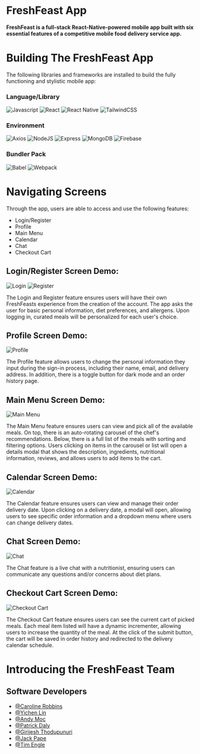 # FreshFeast App
**FreshFeast is a full-stack React-Native-powered mobile app built with six essential features of a competitive mobile food delivery service app.**

# Building The FreshFeast App
The following libraries and frameworks are installed to build the fully functioning and stylistic mobile app:

### Language/Library
![Javascript](https://camo.githubusercontent.com/aeddc848275a1ffce386dc81c04541654ca07b2c43bbb8ad251085c962672aea/68747470733a2f2f696d672e736869656c64732e696f2f62616467652f6a6176617363726970742d2532333332333333302e7376673f7374796c653d666f722d7468652d6261646765266c6f676f3d6a617661736372697074266c6f676f436f6c6f723d253233463744463145)
![React](https://camo.githubusercontent.com/ab4c3c731a174a63df861f7b118d6c8a6c52040a021a552628db877bd518fe84/68747470733a2f2f696d672e736869656c64732e696f2f62616467652f72656163742d2532333230323332612e7376673f7374796c653d666f722d7468652d6261646765266c6f676f3d7265616374266c6f676f436f6c6f723d253233363144414642)
![React Native](https://img.shields.io/badge/react_native-%2320232a.svg?style=for-the-badge&logo=react&logoColor=%2361DAFB)
![TailwindCSS](https://img.shields.io/badge/tailwindcss-%2338B2AC.svg?style=for-the-badge&logo=tailwind-css&logoColor=white)

### Environment
![Axios](https://camo.githubusercontent.com/4ec639c45b6c784bb739c844d003cab04876229a58250f80ea637f5ac9623236/68747470733a2f2f696d672e736869656c64732e696f2f62616467652f2d4178696f732d3637316464663f6c6f676f3d6178696f73266c6f676f436f6c6f723d626c61636b267374796c653d666f722d7468652d6261646765)
![NodeJS](https://img.shields.io/badge/node.js-6DA55F?style=for-the-badge&logo=node.js&logoColor=white)
![Express](https://camo.githubusercontent.com/8286a45a106e1a3c07489f83a38159981d888518a740b59c807ffc1b7b1e2f7b/68747470733a2f2f696d672e736869656c64732e696f2f62616467652f657870726573732e6a732d2532333430346435392e7376673f7374796c653d666f722d7468652d6261646765266c6f676f3d65787072657373266c6f676f436f6c6f723d253233363144414642)
![MongoDB](https://img.shields.io/badge/MongoDB-%234ea94b.svg?style=for-the-badge&logo=mongodb&logoColor=white)
![Firebase](https://img.shields.io/badge/firebase-%23039BE5.svg?style=for-the-badge&logo=firebase)


### Bundler Pack
![Babel](https://camo.githubusercontent.com/a8b1da67e08c2cb950a978c27d56b7a966427a4f911fe142843b8cc2aa6a1db5/68747470733a2f2f696d672e736869656c64732e696f2f62616467652f426162656c2d4639444333653f7374796c653d666f722d7468652d6261646765266c6f676f3d626162656c266c6f676f436f6c6f723d626c61636b)
![Webpack](https://camo.githubusercontent.com/cfb221c05f485331b66bcf123878fc7de981faffc16fe430ff53bb1ad4f41aad/68747470733a2f2f696d672e736869656c64732e696f2f62616467652f7765627061636b2d2532333844443646392e7376673f7374796c653d666f722d7468652d6261646765266c6f676f3d7765627061636b266c6f676f436f6c6f723d626c61636b)

# Navigating Screens
Through the app, users are able to access and use the following features:
* Login/Register
* Profile
* Main Menu
* Calendar
* Chat
* Checkout Cart

## Login/Register Screen Demo:
![Login](screenshots/LoginScreen.gif)
![Register](screenshots/RegisterScreen.gif)

The Login and Register feature ensures users will have their own FreshFeasts experience from the creation of the account. The app asks the user for basic personal information, diet preferences, and allergens. Upon logging in, curated meals will be personalized for each user's choice.

## Profile Screen Demo:
![Profile](screenshots/ProfileScreen.gif)

The Profile feature allows users to change the personal information they input during the sign-in process, including their name, email, and delivery address. In addition, there is a toggle button for dark mode and an order history page.

## Main Menu Screen Demo:
![Main Menu](screenshots/MenuScreen.gif)

The Main Menu feature ensures users can view and pick all of the available meals. On top, there is an auto-rotating carousel of the chef's recommendations. Below, there is a full list of the meals with sorting and filtering options. Users clicking on items in the carousel or list will open a details modal that shows the description, ingredients, nutritional information, reviews, and allows users to add items to the cart.

## Calendar Screen Demo:
![Calendar](screenshots/CalScreen.gif)

The Calendar feature ensures users can view and manage their order delivery date. Upon clicking on a delivery date, a modal will open, allowing users to see specific order information and a dropdown menu where users can change delivery dates.

## Chat Screen Demo:
![Chat](screenshots/ChatScreen.gif)

The Chat feature is a live chat with a nutritionist, ensuring users can communicate any questions and/or concerns about diet plans.

## Checkout Cart Screen Demo:
![Checkout Cart](screenshots/CheckoutScreen.gif)

The Checkout Cart feature ensures users can see the current cart of picked meals. Each meal item listed will have a dynamic incrementer, allowing users to increase the quantity of the meal. At the click of the submit button, the cart will be saved in order history and redirected to the delivery calendar schedule.

# Introducing the FreshFeast Team
## Software Developers
 * [@Caroline Robbins](https://github.com/carolinerobbins)
 * [@Yichen Lin](https://github.com/echenlin)
 * [@Andy Moc](https://github.com/ndmoc)
 * [@Patrick Daly](https://github.com/pdaly91)
 * [@Girijesh Thodupunuri](https://github.com/girithodu)
 * [@Jack Pape](https://github.com/RaccoonGem)
 * [@Tim Engle](https://github.com/TimEngleSF)
